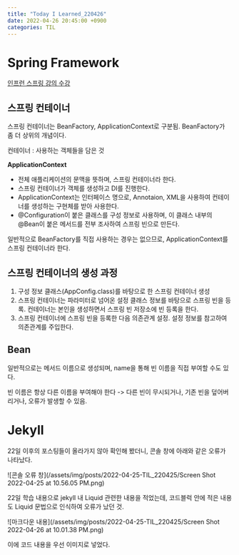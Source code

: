 ```yaml
---
title: "Today I Learned_220426"
date: 2022-04-26 20:45:00 +0900
categories: TIL
---
```


# Spring Framework
[인프런 스프링 강의 수강](https://www.inflearn.com/course/%EC%8A%A4%ED%94%84%EB%A7%81-%ED%95%B5%EC%8B%AC-%EC%9B%90%EB%A6%AC-%EA%B8%B0%EB%B3%B8%ED%8E%B8/dashboard)


## 스프링 컨테이너
스프링 컨테이너는 BeanFactory, ApplicationContext로 구분됨. BeanFactory가 좀 더 상위의 개념이다.

컨테이너 : 사용하는 객체들을 담은 것

**ApplicationContext**
- 전체 애플리케이션의 문맥을 뜻하며, 스프링 컨테이너라 한다.
- 스프링 컨테이너가 객체를 생성하고 DI를 진행한다.
- ApplicationContext는 인터페이스 명으로, Annotaion, XML을 사용하여 컨테이너를 생성하는 구현체를 받아 사용한다.
- @Configuration이 붙은 클래스를 구성 정보로 사용하며, 이 클래스 내부의 @Bean이 붙은 메서드를 전부 조사하여 스프링 빈으로 만든다.
  
일반적으로 BeanFactory를 직접 사용하는 경우는 없으므로, ApplicationContext를 스프링 컨테이너라 한다.


## 스프링 컨테이너의 생성 과정
1. 구성 정보 클래스(AppConfig.class)를 바탕으로 한 스프링 컨테이너 생성
2. 스프링 컨테이너는 파라미터로 넘어온 설정 클래스 정보를 바탕으로 스프링 빈을 등록. 컨테이너는 본인을 생성하면서 스프링 빈 저장소에 빈 등록을 한다.
3. 스프링 컨테이너에 스프링 빈을 등록한 다음 의존관계 설정. 설정 정보를 참고하여 의존관계를 주입한다.


## Bean
일반적으로는 메서드 이름으로 생성되며, name을 통해 빈 이름을 직접 부여할 수도 있다.

빈 이름은 항상 다른 이름을 부여해야 한다 -> 다른 빈이 무시되거나, 기존 빈을 덮어버리거나, 오류가 발생할 수 있음.

# Jekyll
22일 이후의 포스팅들이 올라가지 않아 확인해 봤더니, 콘솔 창에 아래와 같은 오류가 나타났다.

![콘솔 오류 창](/assets/img/posts/2022-04-25-TIL_220425/Screen Shot 2022-04-25 at 10.56.05 PM.png)

22일 학습 내용으로 jekyll 내 Liquid 관련한 내용을 적었는데, 코드블럭 안에 적은 내용도 Liquid 문법으로 인식하여 오류가 났던 것.

![마크다운 내용](/assets/img/posts/2022-04-25-TIL_220425/Screen Shot 2022-04-26 at 10.01.38 PM.png)

이에 코드 내용을 우선 이미지로 넣었다.